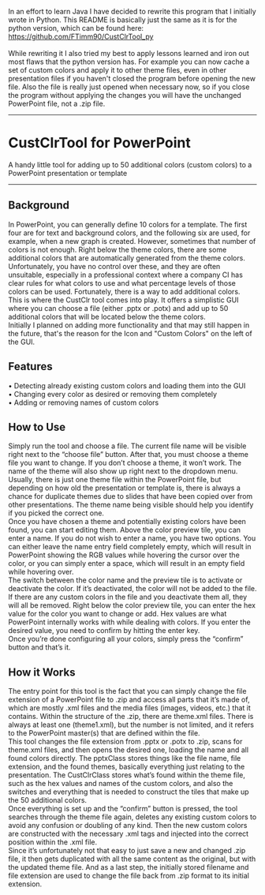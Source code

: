 In an effort to learn Java I have decided to rewrite this program that I initially wrote in Python. This README is basically just the same as it is for the python version, which can be found here: https://github.com/FTimm90/CustClrTool_py <br>
<br>
While rewriting it I also tried my best to apply lessons learned and iron out most flaws that the python version has. For example you can now cache a set of custom colors and apply it to other theme files, even in other presentation files if you haven't closed the program before opening the new file. Also the file is really just opened when necessary now, so if you close the program without applying the changes you will have the unchanged PowerPoint file, not a .zip file.

---


# CustClrTool for PowerPoint
A handy little tool for adding up to 50 additional colors (custom colors) to a PowerPoint presentation or template

---

## Background

In PowerPoint, you can generally define 10 colors for a template. The first four are for text and background colors, and the following six are used, for example, when a new graph is created. However, sometimes that number of colors is not enough. Right below the theme colors, there are some additional colors that are automatically generated from the theme colors. Unfortunately, you have no control over these, and they are often unsuitable, especially in a professional context where a company CI has clear rules for what colors to use and what percentage levels of those colors can be used. Fortunately, there is a way to add additional colors.<br>
This is where the CustClr tool comes into play. It offers a simplistic GUI where you can choose a file (either .pptx or .potx) and add up to 50 additional colors that will be located below the theme colors.<br>
Initially I planned on adding more functionality and that may still happen in the future, that's the reason for the Icon and "Custom Colors" on the left of the GUI.

## Features

•	Detecting already existing custom colors and loading them into the GUI<br>
•	Changing every color as desired or removing them completely<br>
•	Adding or removing names of custom colors<br>

## How to Use

Simply run the tool and choose a file. The current file name will be visible right next to the “choose file” button. After that, you must choose a theme file you want to change. If you don’t choose a theme, it won’t work. The name of the theme will also show up right next to the dropdown menu. Usually, there is just one theme file within the PowerPoint file, but depending on how old the presentation or template is, there is always a chance for duplicate themes due to slides that have been copied over from other presentations. The theme name being visible should help you identify if you picked the correct one.<br>
Once you have chosen a theme and potentially existing colors have been found, you can start editing them. Above the color preview tile, you can enter a name. If you do not wish to enter a name, you have two options. You can either leave the name entry field completely empty, which will result in PowerPoint showing the RGB values while hovering the cursor over the color, or you can simply enter a space, which will result in an empty field while hovering over.<br>
The switch between the color name and the preview tile is to activate or deactivate the color. If it’s deactivated, the color will not be added to the file. If there are any custom colors in the file and you deactivate them all, they will all be removed.
Right below the color preview tile, you can enter the hex value for the color you want to change or add. Hex values are what PowerPoint internally works with while dealing with colors. If you enter the desired value, you need to confirm by hitting the enter key.<br>
Once you’re done configuring all your colors, simply press the “confirm” button and that’s it.

## How it Works

The entry point for this tool is the fact that you can simply change the file extension of a PowerPoint file to .zip and access all parts that it’s made of, which are mostly .xml files and the media files (images, videos, etc.) that it contains.
Within the structure of the .zip, there are theme.xml files. There is always at least one (theme1.xml), but the number is not limited, and it refers to the PowerPoint master(s) that are defined within the file.<br>
This tool changes the file extension from .pptx or .potx to .zip, scans for theme.xml files, and then opens the desired one, loading the name and all found colors directly. The pptxClass stores things like the file name, file extension, and the found themes, basically everything just relating to the presentation. The CustClrClass stores what’s found within the theme file, such as the hex values and names of the custom colors, and also the switches and everything that is needed to construct the tiles that make up the 50 additional colors.<br>
Once everything is set up and the “confirm” button is pressed, the tool searches through the theme file again, deletes any existing custom colors to avoid any confusion or doubling of any kind. Then the new custom colors are constructed with the necessary .xml tags and injected into the correct position within the .xml file.<br>
Since it’s unfortunately not that easy to just save a new and changed .zip file, it then gets duplicated with all the same content as the original, but with the updated theme file. And as a last step, the initially stored filename and file extension are used to change the file back from .zip format to its initial extension.

